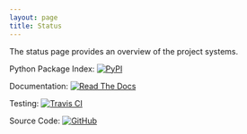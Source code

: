 ```yaml
---
layout: page
title: Status
---
```


The status page provides an overview of the project systems.

Python Package Index: [![PyPI](https://img.shields.io/pypi/v/gthnk.svg)](http://python.gthnk.com)

Documentation: [![Read The Docs](https://readthedocs.org/projects/gthnk/badge/?version=latest)](http://docs.gthnk.com)

Testing: [![Travis CI](https://travis-ci.org/iandennismiller/gthnk.svg?branch=master)](http://build.gthnk.com)

Source Code: [![GitHub](https://img.shields.io/github/stars/iandennismiller/gthnk.svg?style=social&label=GitHub)](http://code.gthnk.com)
